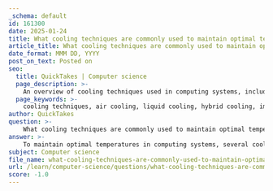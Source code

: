 ```yaml
---
_schema: default
id: 161300
date: 2025-01-24
title: What cooling techniques are commonly used to maintain optimal temperatures in computing systems?
article_title: What cooling techniques are commonly used to maintain optimal temperatures in computing systems?
date_format: MMM DD, YYYY
post_on_text: Posted on
seo:
  title: QuickTakes | Computer science
  page_description: >-
    An overview of cooling techniques used in computing systems, including air cooling, liquid cooling, hybrid systems, immersion cooling, passive cooling, and more, highlighting their advantages and applications.
  page_keywords: >-
    cooling techniques, air cooling, liquid cooling, hybrid cooling, immersion cooling, passive cooling, Peltier cooling, phase-change cooling, rear door heat exchangers, heat pipes, thermal paste, computing systems
author: QuickTakes
question: >-
    What cooling techniques are commonly used to maintain optimal temperatures in computing systems?
answer: >-
    To maintain optimal temperatures in computing systems, several cooling techniques are commonly employed. These techniques can be categorized into traditional methods and emerging technologies, each with its own advantages and applications. Here are the primary cooling techniques:\n\n1. **Air Cooling**: \n   - This is the most common and cost-effective method. It involves using fans and heat sinks to dissipate heat generated by components like CPUs and GPUs. Air cooling is simple to implement and maintain, making it suitable for a wide range of computing environments.\n\n2. **Liquid Cooling**: \n   - Liquid cooling systems use a liquid coolant to absorb heat from components and transfer it away. This method is more efficient than air cooling, especially for high-performance tasks. Liquid cooling can be implemented in various forms, including closed-loop systems and custom setups.\n\n3. **Hybrid Cooling Systems**: \n   - These systems combine air and liquid cooling techniques to optimize performance. Air cooling handles moderate heat loads, while liquid cooling is reserved for high-performance tasks, providing a balanced solution for maintaining system temperatures.\n\n4. **Immersion Cooling**: \n   - An innovative approach where the entire system or specific components are submerged in a thermally conductive, electrically insulating liquid. This method allows for direct heat transfer from components, making it highly effective for extremely high-performance computing environments.\n\n5. **Passive Cooling**: \n   - This technique relies on natural convection and conduction to dissipate heat without the use of fans or pumps. It is often used in low-power devices or environments where noise reduction is a priority.\n\n6. **Peltier Cooling**: \n   - Also known as thermoelectric cooling, this method uses a Peltier device to create a temperature differential, effectively transferring heat away from components. It is less common but can be used in specific applications where precise temperature control is needed.\n\n7. **Phase-Change Cooling**: \n   - This method utilizes the phase change of a refrigerant to absorb and dissipate heat. It is more complex and typically used in extreme cooling scenarios, such as overclocking.\n\n8. **Rear Door Heat Exchangers (RDHx)**: \n   - These are installed on the back of server racks to remove heat directly from the air exiting the servers, improving overall cooling efficiency in data centers.\n\n9. **Heat Pipes and Vapor Chambers**: \n   - These are used in conjunction with air cooling systems to enhance heat dissipation. They utilize the phase change of a liquid to transfer heat away from critical components effectively.\n\n10. **Thermal Pastes and Conductive Materials**: \n    - While not a cooling system per se, the application of thermal paste between heat-generating components and heat sinks is crucial for effective heat transfer.\n\nEach of these cooling techniques has its own set of benefits and is chosen based on the specific requirements of the computing environment, such as performance needs, budget constraints, and noise considerations. Proper cooling is essential for maintaining system stability, reliability, and performance, especially as computing components continue to evolve and generate more heat.
subject: Computer science
file_name: what-cooling-techniques-are-commonly-used-to-maintain-optimal-temperatures-in-computing-systems.md
url: /learn/computer-science/questions/what-cooling-techniques-are-commonly-used-to-maintain-optimal-temperatures-in-computing-systems
score: -1.0
---
```


&nbsp;